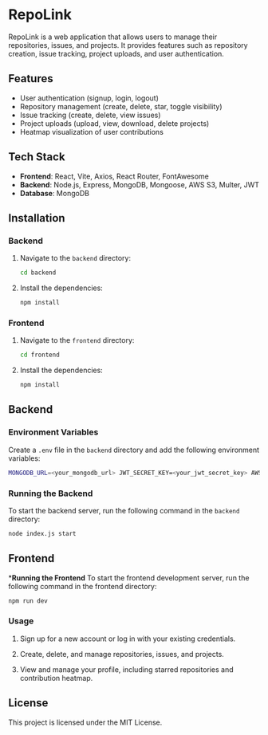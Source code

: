 # RepoLink

RepoLink is a web application that allows users to manage their repositories, issues, and projects. It provides features such as repository creation, issue tracking, project uploads, and user authentication.


## Features

- User authentication (signup, login, logout)
- Repository management (create, delete, star, toggle visibility)
- Issue tracking (create, delete, view issues)
- Project uploads (upload, view, download, delete projects)
- Heatmap visualization of user contributions

## Tech Stack

- **Frontend**: React, Vite, Axios, React Router, FontAwesome
- **Backend**: Node.js, Express, MongoDB, Mongoose, AWS S3, Multer, JWT
- **Database**: MongoDB

## Installation

### Backend

1. Navigate to the `backend` directory:

    ```sh
    cd backend
    ```

2. Install the dependencies:

    ```sh
    npm install
    ```

### Frontend

1. Navigate to the `frontend` directory:

    ```sh
    cd frontend
    ```

2. Install the dependencies:

    ```sh
    npm install
    ```

## Backend

### Environment Variables

Create a `.env` file in the `backend` directory and add the following environment variables:

```sh
MONGODB_URL=<your_mongodb_url> JWT_SECRET_KEY=<your_jwt_secret_key> AWS_ACCESS_KEY_ID=<your_aws_access_key_id> AWS_SECRET_ACCESS_KEY=<your_aws_secret_access_key> S3_BUCKET=<your_s3_bucket_name> PORT=<your_port_number>
```

### Running the Backend

To start the backend server, run the following command in the `backend` directory:

```sh
node index.js start
```

## Frontend

***Running the Frontend**
To start the frontend development server, run the following command in the frontend directory:

```sh
npm run dev
```

### Usage

1. Sign up for a new account or log in with your existing credentials.

2. Create, delete, and manage repositories, issues, and projects.

3. View and manage your profile, including starred repositories and contribution heatmap.

## License

This project is licensed under the MIT License.